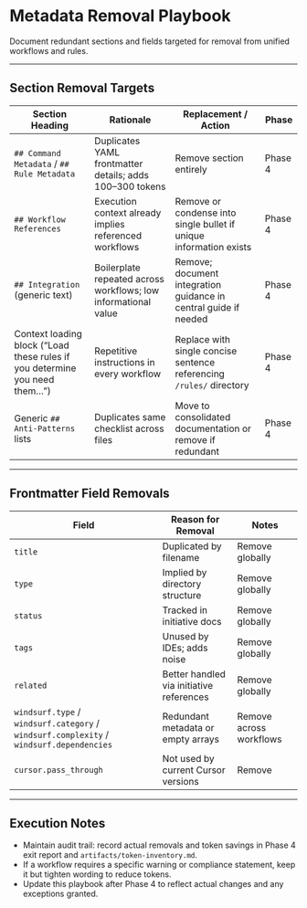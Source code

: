 # Metadata Removal Playbook

Document redundant sections and fields targeted for removal from unified workflows and rules.

---

## Section Removal Targets

| Section Heading | Rationale | Replacement / Action | Phase |
|-----------------|-----------|-----------------------|-------|
| `## Command Metadata` / `## Rule Metadata` | Duplicates YAML frontmatter details; adds 100–300 tokens | Remove section entirely | Phase 4 |
| `## Workflow References` | Execution context already implies referenced workflows | Remove or condense into single bullet if unique information exists | Phase 4 |
| `## Integration` (generic text) | Boilerplate repeated across workflows; low informational value | Remove; document integration guidance in central guide if needed | Phase 4 |
| Context loading block (“Load these rules if you determine you need them…”) | Repetitive instructions in every workflow | Replace with single concise sentence referencing `/rules/` directory | Phase 4 |
| Generic `## Anti-Patterns` lists | Duplicates same checklist across files | Move to consolidated documentation or remove if redundant | Phase 4 |

---

## Frontmatter Field Removals

| Field | Reason for Removal | Notes |
|-------|--------------------|-------|
| `title` | Duplicated by filename | Remove globally |
| `type` | Implied by directory structure | Remove globally |
| `status` | Tracked in initiative docs | Remove globally |
| `tags` | Unused by IDEs; adds noise | Remove globally |
| `related` | Better handled via initiative references | Remove globally |
| `windsurf.type` / `windsurf.category` / `windsurf.complexity` / `windsurf.dependencies` | Redundant metadata or empty arrays | Remove across workflows |
| `cursor.pass_through` | Not used by current Cursor versions | Remove |

---

## Execution Notes

- Maintain audit trail: record actual removals and token savings in Phase 4 exit report and `artifacts/token-inventory.md`.
- If a workflow requires a specific warning or compliance statement, keep it but tighten wording to reduce tokens.
- Update this playbook after Phase 4 to reflect actual changes and any exceptions granted.
